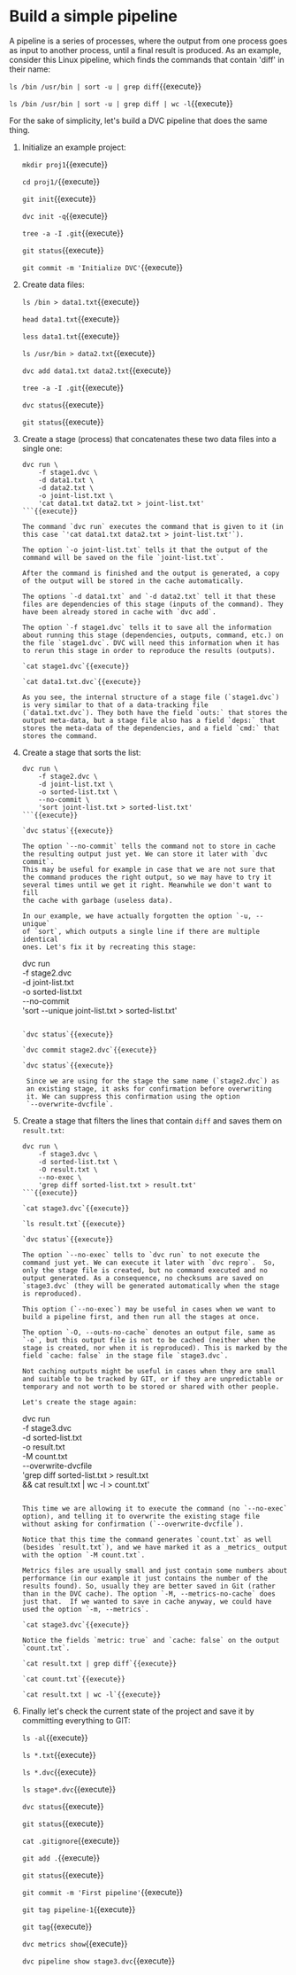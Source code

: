 # Build a simple pipeline

A pipeline is a series of processes, where the output from one process
goes as input to another process, until a final result is produced. As
an example, consider this Linux pipeline, which finds the commands
that contain 'diff' in their name:

`ls /bin /usr/bin | sort -u | grep diff`{{execute}}

`ls /bin /usr/bin | sort -u | grep diff | wc -l`{{execute}}

For the sake of simplicity, let's build a DVC pipeline that does the
same thing.

1. Initialize an example project:

   `mkdir proj1`{{execute}}
   
   `cd proj1/`{{execute}}
   
   `git init`{{execute}}
   
   `dvc init -q`{{execute}}
   
   `tree -a -I .git`{{execute}}
   
   `git status`{{execute}}
   
   `git commit -m 'Initialize DVC'`{{execute}}

2. Create data files:

   `ls /bin > data1.txt`{{execute}}
   
   `head data1.txt`{{execute}}
   
   `less data1.txt`{{execute}}
   
   `ls /usr/bin > data2.txt`{{execute}}

   `dvc add data1.txt data2.txt`{{execute}}
   
   `tree -a -I .git`{{execute}}
   
   `dvc status`{{execute}}
   
   `git status`{{execute}}

3. Create a stage (process) that concatenates these two data files
   into a single one:
   
   ```
   dvc run \
       -f stage1.dvc \
       -d data1.txt \
       -d data2.txt \
       -o joint-list.txt \
       'cat data1.txt data2.txt > joint-list.txt'
   ```{{execute}} 
   
   The command `dvc run` executes the command that is given to it (in
   this case `'cat data1.txt data2.txt > joint-list.txt'`).
   
   The option `-o joint-list.txt` tells it that the output of the
   command will be saved on the file `joint-list.txt`.
   
   After the command is finished and the output is generated, a copy
   of the output will be stored in the cache automatically.
   
   The options `-d data1.txt` and `-d data2.txt` tell it that these
   files are dependencies of this stage (inputs of the command). They
   have been already stored in cache with `dvc add`.
   
   The option `-f stage1.dvc` tells it to save all the information
   about running this stage (dependencies, outputs, command, etc.) on
   the file `stage1.dvc`. DVC will need this information when it has
   to rerun this stage in order to reproduce the results (outputs).
   
   `cat stage1.dvc`{{execute}}
   
   `cat data1.txt.dvc`{{execute}}
   
   As you see, the internal structure of a stage file (`stage1.dvc`)
   is very similar to that of a data-tracking file
   (`data1.txt.dvc`). They both have the field `outs:` that stores the
   output meta-data, but a stage file also has a field `deps:` that
   stores the meta-data of the dependencies, and a field `cmd:` that
   stores the command.
   
4. Create a stage that sorts the list:

   ```
   dvc run \
       -f stage2.dvc \
       -d joint-list.txt \
       -o sorted-list.txt \
       --no-commit \
       'sort joint-list.txt > sorted-list.txt'
   ```{{execute}}
   
   `dvc status`{{execute}}
   
   The option `--no-commit` tells the command not to store in cache
   the resulting output just yet. We can store it later with `dvc commit`.
   This may be useful for example in case that we are not sure that
   the command produces the right output, so we may have to try it
   several times until we get it right. Meanwhile we don't want to fill
   the cache with garbage (useless data).
   
   In our example, we have actually forgotten the option `-u, --unique`
   of `sort`, which outputs a single line if there are multiple identical
   ones. Let's fix it by recreating this stage:
   
   ```
   dvc run \
       -f stage2.dvc \
       -d joint-list.txt \
       -o sorted-list.txt \
       --no-commit \
       'sort --unique joint-list.txt > sorted-list.txt'
   ```{{execute}}
   
   `dvc status`{{execute}}
   
   `dvc commit stage2.dvc`{{execute}}
   
   `dvc status`{{execute}}
   
    Since we are using for the stage the same name (`stage2.dvc`) as
    an existing stage, it asks for confirmation before overwriting
    it. We can suppress this confirmation using the option
    `--overwrite-dvcfile`.

5. Create a stage that filters the lines that contain `diff` and saves
   them on `result.txt`:

   ```
   dvc run \
       -f stage3.dvc \
       -d sorted-list.txt \
       -O result.txt \
       --no-exec \
       'grep diff sorted-list.txt > result.txt'
   ```{{execute}}
   
   `cat stage3.dvc`{{execute}}
   
   `ls result.txt`{{execute}}
   
   `dvc status`{{execute}}

   The option `--no-exec` tells to `dvc run` to not execute the
   command just yet. We can execute it later with `dvc repro`.  So,
   only the stage file is created, but no command executed and no
   output generated. As a consequence, no checksums are saved on
   `stage3.dvc` (they will be generated automatically when the stage
   is reproduced).
   
   This option (`--no-exec`) may be useful in cases when we want to
   build a pipeline first, and then run all the stages at once.
   
   The option `-O, --outs-no-cache` denotes an output file, same as
   `-o`, but this output file is not to be cached (neither when the
   stage is created, nor when it is reproduced). This is marked by the
   field `cache: false` in the stage file `stage3.dvc`.
   
   Not caching outputs might be useful in cases when they are small
   and suitable to be tracked by GIT, or if they are unpredictable or
   temporary and not worth to be stored or shared with other people.
   
   Let's create the stage again:

   ```
   dvc run \
       -f stage3.dvc \
       -d sorted-list.txt \
       -o result.txt \
       -M count.txt \
       --overwrite-dvcfile \
       'grep diff sorted-list.txt > result.txt \
        && cat result.txt | wc -l > count.txt'
   ```{{execute}}
   
   This time we are allowing it to execute the command (no `--no-exec`
   option), and telling it to overwrite the existing stage file
   without asking for confirmation (`--overwrite-dvcfile`).
   
   Notice that this time the command generates `count.txt` as well
   (besides `result.txt`), and we have marked it as a _metrics_ output
   with the option `-M count.txt`.
   
   Metrics files are usually small and just contain some numbers about
   performance (in our example it just contains the number of the
   results found). So, usually they are better saved in Git (rather
   than in the DVC cache). The option `-M, --metrics-no-cache` does
   just that.  If we wanted to save in cache anyway, we could have
   used the option `-m, --metrics`.
   
   `cat stage3.dvc`{{execute}}
   
   Notice the fields `metric: true` and `cache: false` on the output
   `count.txt`.
   
   `cat result.txt | grep diff`{{execute}}
   
   `cat count.txt`{{execute}}
   
   `cat result.txt | wc -l`{{execute}}

6. Finally let's check the current state of the project and save it by
   committing everything to GIT:
   
   `ls -al`{{execute}}
   
   `ls *.txt`{{execute}}

   `ls *.dvc`{{execute}}
   
   `ls stage*.dvc`{{execute}}
   
   `dvc status`{{execute}}
   
   `git status`{{execute}}
   
   `cat .gitignore`{{execute}}
   
   `git add .`{{execute}}
   
   `git status`{{execute}}
   
   `git commit -m 'First pipeline'`{{execute}}
   
   `git tag pipeline-1`{{execute}}
   
   `git tag`{{execute}}
   
   `dvc metrics show`{{execute}}
   
   `dvc pipeline show stage3.dvc`{{execute}}
   
